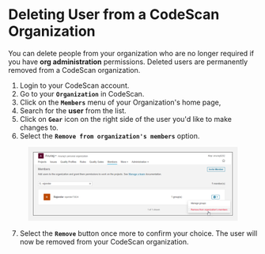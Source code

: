 # Deleting User from a CodeScan Organization

You can delete people from your organization who are no longer required if you have **org administration** permissions. Deleted users are permanently removed from a CodeScan organization.

1. Login to your CodeScan account.
2. Go to your **`Organization`** in CodeScan.
3. Click on the **`Members`** menu of your Organization's home page,
4. Search for the **user** from the list.
5. Click on **`Gear`** icon on the right side of the user you'd like to make changes to.
6. Select the **`Remove from organization's members`** option.

<figure><img src="../../../../.gitbook/assets/image (15) (1) (1) (1) (1) (1) (1) (1) (1) (1) (1).png" alt=""><figcaption></figcaption></figure>

7. Select the **`Remove`** button once more to confirm your choice. The user will now be removed from your CodeScan organization.
